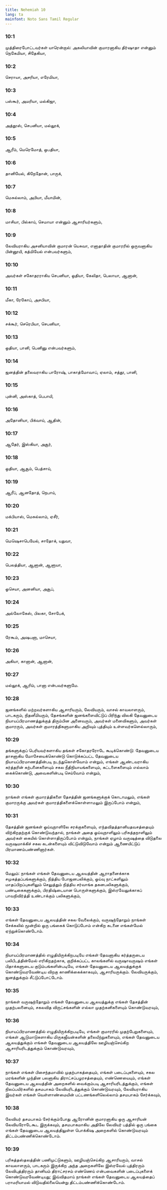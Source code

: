 ```yaml
---
title: Nehemiah 10
lang: ta
mainfont: Noto Sans Tamil Regular
---
```


###  10:1

முத்திரைபோட்டவர்கள் யாரென்றால்: அகலியாவின் குமாரனாகிய திர்ஷாதா என்னும் நெகேமியா, சிதேகியா,

###  10:2

செராயா, அசரியா, எரேமியா,

###  10:3

பஸ்கூர், அமரியா, மல்கிஜா,

###  10:4

அத்தூஸ், செபனியா, மல்லூக்,

###  10:5

ஆரீம், மெரெமோத், ஒபதியா,

###  10:6

தானியேல், கிநேதோன், பாருக்,

###  10:7

மெசுல்லாம், அபியா, மீயாமின்,

###  10:8

மாசியா, பில்காய், செமாயா என்னும் ஆசாரியர்களும்,

###  10:9

லேவியராகிய அசனியாவின் குமாரன் யெசுவா, எனாதாதின் குமாரரில் ஒருவனாகிய பின்னூயி, கத்மியேல் என்பவர்களும்,

###  10:10

அவர்கள் சகோதரராகிய செபனியா, ஒதியா, கேலிதா, பெலாயா, ஆனான்,

###  10:11

மீகா, ரேகோப், அசபியா,

###  10:12

சக்கூர், செரெபியா, செபனியா,

###  10:13

ஒதியா, பானி, பெனினு என்பவர்களும்,

###  10:14

ஜனத்தின் தலைவராகிய பாரோஷ், பாகாத்மோவாப், ஏலாம், சத்தூ, பானி,

###  10:15

புன்னி, அஸ்காத், பெபாயி,

###  10:16

அதோனியா, பிக்வாய், ஆதின்,

###  10:17

ஆதேர், இஸ்கியா, அசூர்,

###  10:18

ஒதியா, ஆசூம், பெத்சாய்,

###  10:19

ஆரீப், ஆனதோத், நெபாய்,

###  10:20

மக்பியாஸ், மெசுல்லாம், ஏசீர்,

###  10:21

மெஷெசாபெயேல், சாதோக், யதுவா,

###  10:22

பெலத்தியா, ஆனான், ஆனாயா,

###  10:23

ஓசெயா, அனனியா, அசூப்,

###  10:24

அல்லோகேஸ், பிலகா, சோபேக்,

###  10:25

ரேகூம், அஷபனா, மாசெயா,

###  10:26

அகியா, கானான், ஆனான்,

###  10:27

மல்லூக், ஆரிம், பானா என்பவர்களுமே.

###  10:28

ஜனங்களில் மற்றவர்களாகிய ஆசாரியரும், லேவியரும், வாசல் காவலாளரும், பாடகரும், நிதனீமியரும், தேசங்களின் ஜனங்களைவிட்டுப் பிரிந்து விலகி தேவனுடைய நியாயப்பிரமாணத்துக்குத் திரும்பின அனைவரும், அவர்கள் மனைவிகளும், அவர்கள் குமாரரும், அவர்கள் குமாரத்திகளுமாகிய அறிவும் புத்தியும் உள்ளவர்களெல்லாரும்,

###  10:29

தங்களுக்குப் பெரியவர்களாகிய தங்கள் சகோதரரோடே கூடிக்கொண்டு: தேவனுடைய தாசனாகிய மோசேயைக்கொண்டு கொடுக்கப்பட்ட தேவனுடைய நியாயப்பிரமாணத்தின்படி நடந்துகொள்வோம் என்றும், எங்கள் ஆண்டவராகிய கர்த்தரின் கற்பனைகளையும் சகல நீதிநியாயங்களையும், கட்டளைகளையும் எல்லாம் கைக்கொண்டு, அவைகளின்படி செய்வோம் என்றும்,

###  10:30

நாங்கள் எங்கள் குமாரத்திகளை தேசத்தின் ஜனங்களுக்குக் கொடாமலும், எங்கள் குமாரருக்கு அவர்கள் குமாரத்திகளைக்கொள்ளாமலும் இருப்போம் என்றும்,

###  10:31

தேசத்தின் ஜனங்கள் ஓய்வுநாளிலே சரக்குகளையும், எந்தவிதத்தானியதவசத்தையும் விற்கிறதற்குக் கொண்டுவந்தால், நாங்கள் அதை ஓய்வுநாளிலும் பரிசுத்தநாளிலும் அவர்கள் கையில் கொள்ளாதிருப்போம் என்றும், நாங்கள் ஏழாம் வருஷத்தை விடுதலை வருஷமாக்கிச் சகல கடன்களையும் விட்டுவிடுவோம் என்றும் ஆணையிட்டுப் பிரமாணம்பண்ணினார்கள்.

###  10:32

மேலும்: நாங்கள் எங்கள் தேவனுடைய ஆலயத்தின் ஆராதனைக்காக சமுகத்தப்பங்களுக்கும், நித்திய போஜனபலிக்கும், ஓய்வு நாட்களிலும் மாதப்பிறப்புகளிலும் செலுத்தும் நித்திய சர்வாங்க தகனபலிகளுக்கும், பண்டிகைகளுக்கும், பிரதிஷ்டையான பொருள்களுக்கும், இஸ்ரவேலுக்காகப் பாவநிவிர்த்தி உண்டாக்கும் பலிகளுக்கும்,

###  10:33

எங்கள் தேவனுடைய ஆலயத்தின் சகல வேலைக்கும், வருஷந்தோறும் நாங்கள் சேக்கலில் மூன்றில் ஒரு பங்கைக் கொடுப்போம் என்கிற கடனை எங்கள்மேல் ஏற்றுக்கொண்டோம்.

###  10:34

நியாயப்பிரமாணத்தில் எழுதியிருக்கிறபடியே எங்கள் தேவனாகிய கர்த்தருடைய பலிபீடத்தின்மேல் எரிகிறதற்காக, குறிக்கப்பட்ட காலங்களில் வருஷாவருஷம் எங்கள் பிதாக்களுடைய குடும்பங்களின்படியே, எங்கள் தேவனுடைய ஆலயத்துக்குக் கொண்டுவரவேண்டிய விறகு காணிக்கைக்காகவும், ஆசாரியருக்கும். லேவியருக்கும், ஜனத்துக்கும் சீட்டுப்போட்டோம்.

###  10:35

நாங்கள் வருஷந்தோறும் எங்கள் தேவனுடைய ஆலயத்துக்கு எங்கள் தேசத்தின் முதற்பலனையும், சகலவித விருட்சங்களின் எல்லா முதற்கனிகளையும் கொண்டுவரவும்,

###  10:36

நியாயப்பிரமாணத்தில் எழுதியிருக்கிறபடியே, எங்கள் குமாரரில் முதற்பேறுகளையும், எங்கள் ஆடுமாடுகளாகிய மிருகஜீவன்களின் தலையீற்றுகளையும், எங்கள் தேவனுடைய ஆலயத்துக்கும் எங்கள் தேவனுடைய ஆலயத்திலே ஊழியஞ்செய்கிற ஆசாரியரிடத்துக்கும் கொண்டுவரவும்,

###  10:37

நாங்கள் எங்கள் பிசைந்தமாவில் முதற்பாகத்தையும், எங்கள் படைப்புகளையும், சகல மரங்களின் முந்தின பலனாகிய திராட்சப்பழரசத்தையும், எண்ணெயையும், எங்கள் தேவனுடைய ஆலயத்தின் அறைகளில் வைக்கும்படி ஆசாரியரிடத்துக்கும், எங்கள் நிலப்பயிர்களில் தசமபாகம் லேவியரிடத்துக்கும் கொண்டுவரவும், லேவியராகிய இவர்கள் எங்கள் வெள்ளாண்மையின் பட்டணங்களிலெல்லாம் தசமபாகம் சேர்க்கவும்,

###  10:38

லேவியர் தசமபாகம் சேர்க்கும்போது ஆரோனின் குமாரனாகிய ஒரு ஆசாரியன் லேவியரோடேகூட இருக்கவும், தசமபாகமாகிய அதிலே லேவியர் பத்தில் ஒரு பங்கை எங்கள் தேவனுடைய ஆலயத்திலுள்ள பொக்கிஷ அறைகளில் கொண்டுவரவும் திட்டம்பண்ணிக்கொண்டோம்.

###  10:39

பரிசுத்தஸ்தலத்தின் பணிமுட்டுகளும், ஊழியஞ்செய்கிற ஆசாரியரும், வாசல் காவலாளரும், பாடகரும் இருக்கிற அந்த அறைகளிலே இஸ்ரவேல் புத்திரரும் லேவிபுத்திரரும் தானியம் திராட்சரசம் எண்ணெய் என்பவைகளின் படைப்புகளைக் கொண்டுவரவேண்டியது; இவ்விதமாய் நாங்கள் எங்கள் தேவனுடைய ஆலயத்தைப் பராமரியாமல் விடுவதில்லையென்று திட்டம்பண்ணிக்கொண்டோம்.

